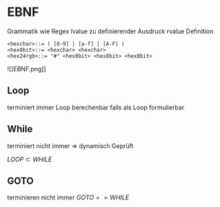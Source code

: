 # EBNF
Grammatik
wie Regex
lvalue zu definierender Ausdruck
rvalue Definition
```
<hexchar>::= ( [0-9] | [a-f] | [A-F] )
<hex8bit>::= <hexchar> <hexchar>
<hex24rgb>::= "#" <hex8bit> <hex8bit> <hex8bit>
```

![[EBNF.png]]

## Loop
terminiert immer
Loop berechenbar falls als Loop formulierbar

## While
terminiert nicht immer => dynamisch Geprüft

$LOOP\subset WHILE$

## GOTO
terminieren nicht immer
$GOTO == WHILE$